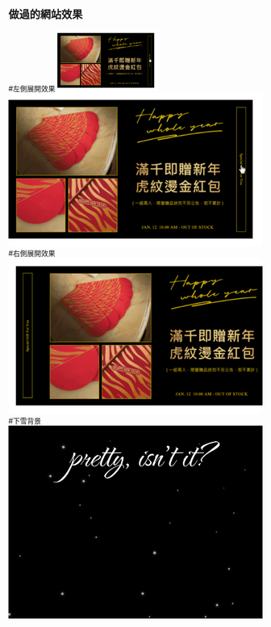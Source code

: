 ## 做過的網站效果


#左側展開效果
<img src="https://raw.githubusercontent.com/layla4131/Web_function/main/images/gif/left_pop.gif" width="200">
![Layla](https://raw.githubusercontent.com/layla4131/Web_function/main/images/gif/left_pop.gif)     
#右側展開效果    
![Layla](https://raw.githubusercontent.com/layla4131/Web_function/main/images/gif/right_pop.gif)     
#下雪背景    
![Layla](https://raw.githubusercontent.com/layla4131/Web_function/main/images/snow.gif)    

